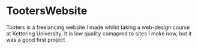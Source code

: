 # TootersWebsite
Tooters is a freelancing website I made whilst taking a web-design course at Kettering University. 
It is low quality comapred to sites I make now, but it was a good first project
